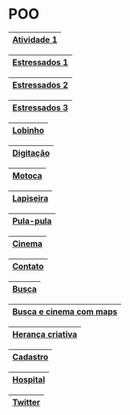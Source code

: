 # POO

| [Atividade 1](https://github.com/carlosamuel8/POO/tree/master/ATIVIDADE%201) |
| -- | 

|[Estressados 1](https://github.com/carlosamuel8/POO/tree/master/ESTRESSADOS%201)|
| -- | 

|[Estressados 2](https://github.com/carlosamuel8/POO/tree/master/ESTRESSADOS%202)|
| -- | 

|[Estressados 3](https://github.com/carlosamuel8/POO/tree/master/ESTRESSADOS%203) |
| -- | 


|[Lobinho](https://github.com/carlosamuel8/POO/tree/master/JOGO) |
| -- | 


|[Digitação](https://github.com/carlosamuel8/POO/tree/master/JOGO%20DIGITAÇÃO) |
| -- | 


|[Motoca](https://github.com/carlosamuel8/POO/tree/master/MOTOCA) |
| -- | 


|[Lapiseira](https://github.com/carlosamuel8/POO/tree/master/LAPISEIRA) |
| -- | 


|[Pula-pula](https://github.com/carlosamuel8/POO/tree/master/PULA-PULA) |
| -- | 


|[Cinema](https://github.com/carlosamuel8/POO/tree/master/CINEMA) |
| -- | 


|[Contato](https://github.com/carlosamuel8/POO/tree/master/CONTATO) |
| -- | 


|[Busca](https://github.com/carlosamuel8/POO/tree/master/AGENDA) |
| -- | 


|[Busca e cinema com maps](https://github.com/carlosamuel8/POO/tree/master/MAP) |
| -- | 


|[Herança criativa](https://github.com/carlosamuel8/POO/tree/master/HERANÇA) |
| -- | 


|[Cadastro](https://github.com/carlosamuel8/POO/tree/master/CADASTRO) |
| -- | 


| [Hospital](https://github.com/carlosamuel8/POO/tree/master/HOSPITAL) |
| -- | 


|[Twitter](https://github.com/carlosamuel8/POO/tree/master/TWITTER) |
| -- | 